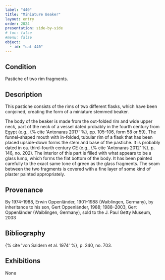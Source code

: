 ```yaml
---
label: "440"
title: "Miniature Beaker"
layout: entry
order: 2024
presentation: side-by-side
# toc: false
#menu: false 
object:
  - id: "cat-440"
---
```


## Condition

Pastiche of two rim fragments.

## Description

This pastiche consists of the rims of two different flasks, which have been conjoined, creating the form of a miniature stemmed beaker.

The body of the beaker is made from the out-folded rim and wide upper neck, part of the neck of a vessel dated probably in the fourth century from Egypt (e.g., {% cite 'Antonaras 2017' %}, pp. 105–106, form 58 or 59). The funnel-shaped mouth with in-folded, tubular rim of a flask that has been placed upside-down forms the stem and base of the pastiche. It is probably dated in ca. third–fourth century CE (e.g., {% cite 'Antonaras 2012' %}, p. 146, no. 202). The interior of this part is filled with what appears to be a glass lump, which forms the flat bottom of the body. It has been painted carefully to the exact same tone of green as the glass fragments. The seam between the two fragments is covered with a fine layer of some kind of plaster painted appropriately.

## Provenance

By 1974–1988, Erwin Oppenländer, 1901–1988 (Waiblingen, Germany), by inheritance to his son, Gert Oppenländer, 1988; 1988–2003, Gert Oppenländer (Waiblingen, Germany), sold to the J. Paul Getty Museum, 2003

## Bibliography

{% cite 'von Saldern et al. 1974' %}, p. 240, no. 703.

## Exhibitions

None